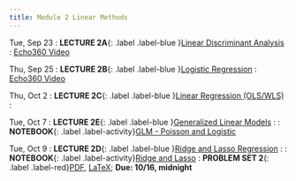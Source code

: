 ```yaml
---
title: Module 2 Linear Methods
---
```


Tue, Sep 23
: **LECTURE 2A**{: .label .label-blue }[Linear Discriminant Analysis](/assets/lectures/M2-Linear-Methods/L2a-Linear-Discriminant-Analysis-Handout.pdf)
  :  [Echo360 Video](#)


Thu, Sep 25
: **LECTURE 2B**{: .label .label-blue }[Logistic Regression](/assets/lectures/M2-Linear-Methods/L2b-Logistic-Regression-Handout.pdf)
  :  [Echo360 Video](#)


Thu, Oct 2
: **LECTURE 2C**{: .label .label-blue }[Linear Regression (OLS/WLS)](/assets/lectures/M2-Linear-Methods/L2c-Linear-Regression-Handout.pdf)
  :   

Tue, Oct 7
: **LECTURE 2E**{: .label .label-blue }[Generalized Linear Models](/assets/lectures/M2-Linear-Methods/L2e-GLMs-Handout.pdf)
  :
: **NOTEBOOK**{: .label .label-activity}[GLM - Poisson and Logistic](/assets/notebooks/GLM.ipynb)

Tue, Oct 9
: **LECTURE 2D**{: .label .label-blue }[Ridge and Lasso Regression](/assets/lectures/M2-Linear-Methods/L2d-Ridge-and-Lasso-Regression-Handout.pdf)
  :
: **NOTEBOOK**{: .label .label-activity}[Ridge and Lasso](#)
: **PROBLEM SET 2**{: .label .label-red}[PDF](/assets/problem-sets/PS2.pdf), [LaTeX](/assets/problem-sets/PS2.tex); **Due: 10/16, midnight**